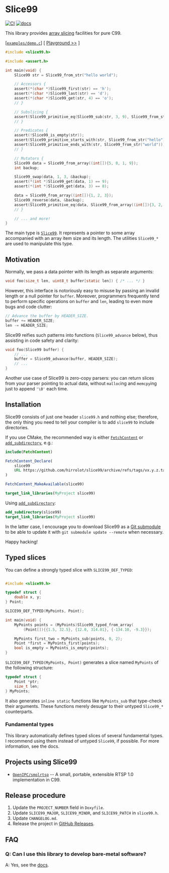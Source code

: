 # Slice99
[![CI](https://github.com/hirrolot/slice99/workflows/C/C++%20CI/badge.svg)](https://github.com/hirrolot/slice99/actions)
[![docs](https://img.shields.io/badge/docs-github.io-blue)](https://hirrolot.github.io/slice99/slice99_8h.html)

This library provides [array slicing] facilities for pure C99.

[array slicing]: https://en.wikipedia.org/wiki/Array_slicing

[[`examples/demo.c`](examples/demo.c)] [ [Playground >>](https://godbolt.org/z/cz5z1Mz4o) ]
```c
#include <slice99.h>

#include <assert.h>

int main(void) {
    Slice99 str = Slice99_from_str("hello world");

    // Accessors {
    assert(*(char *)Slice99_first(str) == 'h');
    assert(*(char *)Slice99_last(str) == 'd');
    assert(*(char *)Slice99_get(str, 4) == 'o');
    // }

    // Subslicing {
    assert(Slice99_primitive_eq(Slice99_sub(str, 3, 9), Slice99_from_str("lo wor")));
    // }

    // Predicates {
    assert(!Slice99_is_empty(str));
    assert(Slice99_primitive_starts_with(str, Slice99_from_str("hello")));
    assert(Slice99_primitive_ends_with(str, Slice99_from_str("world")));
    // }

    // Mutators {
    Slice99 data = Slice99_from_array((int[]){5, 8, 1, 9});
    int backup;

    Slice99_swap(data, 1, 3, &backup);
    assert(*(int *)Slice99_get(data, 1) == 9);
    assert(*(int *)Slice99_get(data, 3) == 8);

    data = Slice99_from_array((int[]){1, 2, 3});
    Slice99_reverse(data, &backup);
    assert(Slice99_primitive_eq(data, Slice99_from_array((int[]){3, 2, 1})));
    // }

    // ... and more!
}
```

The main type is [`Slice99`]. It represents a pointer to some array accompanied with an array item size and its length. The utilities `Slice99_*` are used to manipulate this type.

[`Slice99`]: https://hirrolot.github.io/slice99/structSlice99.html

## Motivation

Normally, we pass a data pointer with its length as separate arguments:

```c
void foo(size_t len, uint8_t buffer[static len]) { /* ... */ }
```

However, this interface is notoriously easy to misuse by passing an invalid length or a null pointer for `buffer`. Moreover, programmers frequently tend to perform specific operations on `buffer` and `len`, leading to even more bugs and code clutter:

```c
// Advance the buffer by HEADER_SIZE.
buffer += HEADER_SIZE;
len -= HEADER_SIZE;
```

Slice99 reifies such patterns into functions (`Slice99_advance` below), thus assisting in code safety and clarity:

```c
void foo(Slice99 buffer) {
    // ...
    buffer = Slice99_advance(buffer, HEADER_SIZE);
    // ...
}
```

Another use case of Slice99 is zero-copy parsers: you can return slices from your parser pointing to actual data, without `malloc`ing and `memcpy`ing just to append `'\0'` each time.

## Installation

Slice99 consists of just one header `slice99.h` and nothing else; therefore, the only thing you need to tell your compiler is to add `slice99` to include directories.

If you use CMake, the recommended way is either [`FetchContent`] or [`add_subdirectory`], e.g.:

[`FetchContent`]: https://cmake.org/cmake/help/latest/module/FetchContent.html
[`add_subdirectory`]: https://cmake.org/cmake/help/latest/command/add_subdirectory.html

```cmake
include(FetchContent)

FetchContent_Declare(
    slice99
    URL https://github.com/hirrolot/slice99/archive/refs/tags/vx.y.z.tar.gz # vx.y.z
)

FetchContent_MakeAvailable(slice99)

target_link_libraries(MyProject slice99)
```

Using [`add_subdirectory`]:

```cmake
add_subdirectory(slice99)
target_link_libraries(MyProject slice99)
```

In the latter case, I encourage you to download Slice99 as a [Git submodule] to be able to update it with `git submodule update --remote` when necessary.

[Git submodule]: https://git-scm.com/book/en/v2/Git-Tools-Submodules

Happy hacking!

## Typed slices

You can define a strongly typed slice with `SLICE99_DEF_TYPED`:

```c

#include <slice99.h>

typedef struct {
    double x, y;
} Point;

SLICE99_DEF_TYPED(MyPoints, Point);

int main(void) {
    MyPoints points = (MyPoints)Slice99_typed_from_array(
        (Point[]){{1.5, 32.5}, {12.0, 314.01}, {-134.10, -9.3}});

    MyPoints first_two = MyPoints_sub(points, 0, 2);
    Point *first = MyPoints_first(points);
    bool is_empty = MyPoints_is_empty(points);
}
```

`SLICE99_DEF_TYPED(MyPoints, Point)` generates a slice named `MyPoints` of the following structure:

```c
typedef struct {
    Point *ptr;
    size_t len;
} MyPoints;
```

It also generates `inline static` functions like `MyPoints_sub` that type-check their arguments. These functions merely desugar to their untyped `Slice99_*` counterparts.

### Fundamental types

This library automatically defines typed slices of several fundamental types. I recommend using them instead of untyped `Slice99`, if possible. For more information, see the docs.

## Projects using Slice99

 - [`OpenIPC/smolrtsp`](https://github.com/OpenIPC/smolrtsp) --  A small, portable, extensible RTSP 1.0 implementation in C99.

## Release procedure

 1. Update the `PROJECT_NUMBER` field in `Doxyfile`.
 2. Update `SLICE99_MAJOR`, `SLICE99_MINOR`, and `SLICE99_PATCH` in `slice99.h`. 
 3. Update `CHANGELOG.md`.
 4. Release the project in [GitHub Releases].

[GitHub Releases]: https://github.com/hirrolot/slice99/releases

## FAQ

### Q: Can I use this library to develop bare-metal software?

A: Yes, see the [docs](https://hirrolot.github.io/slice99/slice99_8h.html#details).

